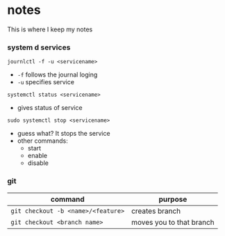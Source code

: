 # notes
This is where I keep my notes

### system d services
```
journlctl -f -u <servicename> 
```
- `-f` follows the journal loging
- `-u` specifies service


```
systemctl status <servicename>
```
- gives status of service

```
sudo systemctl stop <servicename>
```
- guess what? It stops the service
- other commands:
  - start
  - enable
  - disable
 
### git
command | purpose
--- | ---
`git checkout -b <name>/<feature>` | creates branch 
`git checkout <branch name>` | moves you to that branch
